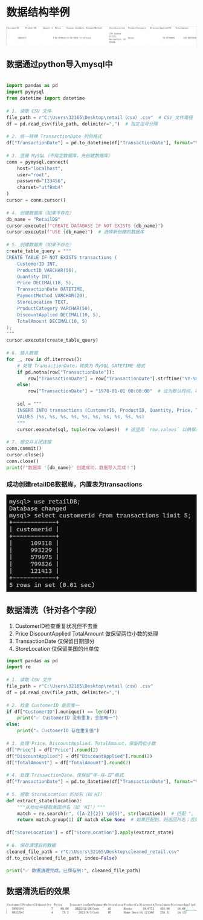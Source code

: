 # 数据结构举例
![数据示例](https://github.com/ilovescho-O-olsomuch/retail-transaction/blob/main/%E6%95%B0%E6%8D%AE%E7%A4%BA%E4%BE%8B.png)


## 数据通过python导入mysql中

``` python

import pandas as pd
import pymysql
from datetime import datetime

# 1. 读取 CSV 文件
file_path = r"C:\Users\32165\Desktop\retail（csv）.csv"  # CSV 文件路径
df = pd.read_csv(file_path, delimiter=",")  # 指定逗号分隔

# 2. 统一转换 TransactionDate 列的格式
df["TransactionDate"] = pd.to_datetime(df["TransactionDate"], format="%m/%d/%Y %H:%M", errors="coerce")

# 3. 连接 MySQL（不指定数据库，先创建数据库）
conn = pymysql.connect(
    host="localhost",
    user="root",
    password="123456",
    charset="utf8mb4"
)
cursor = conn.cursor()

# 4. 创建数据库（如果不存在）
db_name = "RetailDB"
cursor.execute(f"CREATE DATABASE IF NOT EXISTS {db_name}")
cursor.execute(f"USE {db_name}")  # 选择新创建的数据库

# 5. 创建数据表（如果不存在）
create_table_query = """
CREATE TABLE IF NOT EXISTS transactions (
    CustomerID INT,
    ProductID VARCHAR(50),
    Quantity INT,
    Price DECIMAL(10, 5),
    TransactionDate DATETIME,
    PaymentMethod VARCHAR(20),
    StoreLocation TEXT,
    ProductCategory VARCHAR(50),
    DiscountApplied DECIMAL(10, 5),
    TotalAmount DECIMAL(10, 5)
);
"""
cursor.execute(create_table_query)

# 6. 插入数据
for _, row in df.iterrows():
    # 处理 TransactionDate，转换为 MySQL DATETIME 格式
    if pd.notna(row["TransactionDate"]):
        row["TransactionDate"] = row["TransactionDate"].strftime("%Y-%m-%d %H:%M:%S")
    else:
        row["TransactionDate"] = "1970-01-01 00:00:00"  # 设为默认时间，可改成 NULL
    
    sql = """
    INSERT INTO transactions (CustomerID, ProductID, Quantity, Price, TransactionDate, PaymentMethod, StoreLocation, ProductCategory, DiscountApplied, TotalAmount)
    VALUES (%s, %s, %s, %s, %s, %s, %s, %s, %s, %s)
    """
    cursor.execute(sql, tuple(row.values))  # 这里用 `row.values` 以确保格式正确

# 7. 提交并关闭连接
conn.commit()
cursor.close()
conn.close()
print(f"数据库 '{db_name}' 创建成功，数据导入完成！")

```
### 成功创建retailDB数据库，内置表为transactions
![mysql查询customerID检查数据正常存入](https://github.com/ilovescho-O-olsomuch/retail-transaction/blob/main/Mysql%E6%A3%80%E6%9F%A5%E6%95%B0%E6%8D%AE%E5%AD%98%E5%85%A5.png)

## 数据清洗（针对各个字段）
1. CustomerID检查重复状况但不去重
2. Price DiscountApplied TotalAmount 做保留两位小数的处理
3. TransactionDate 仅保留日期部分
4. StoreLocation 仅保留美国的州单位
``` python
import pandas as pd
import re

# 1. 读取 CSV 文件
file_path = r"C:\Users\32165\Desktop\retail（csv）.csv"
df = pd.read_csv(file_path, delimiter=",")

# 2. 检查 CustomerID 是否唯一
if df["CustomerID"].nunique() == len(df):
    print("✅ CustomerID 没有重复，全部唯一")
else:
    print("⚠️ CustomerID 存在重复值")

# 3. 处理 Price、DiscountApplied、TotalAmount，保留两位小数
df["Price"] = df["Price"].round(2)
df["DiscountApplied"] = df["DiscountApplied"].round(2)
df["TotalAmount"] = df["TotalAmount"].round(2)

# 4. 处理 TransactionDate，仅保留“年-月-日”格式
df["TransactionDate"] = pd.to_datetime(df["TransactionDate"], format="%m/%d/%Y %H:%M", errors="coerce").dt.strftime("%Y-%m-%d")

# 5. 提取 StoreLocation 的州名（如 HI）
def extract_state(location):
    """从地址中提取美国州名（如 'HI'）"""
    match = re.search(r", ([A-Z]{2}) \d{5}", str(location))  # 匹配 ", XX 12345" 格式
    return match.group(1) if match else None  # 如果匹配到，则返回州名；否则返回 None

df["StoreLocation"] = df["StoreLocation"].apply(extract_state)

# 6. 保存清理后的数据
cleaned_file_path = r"C:\Users\32165\Desktop\cleaned_retail.csv"
df.to_csv(cleaned_file_path, index=False)

print("✅ 数据清理完成，已保存到:", cleaned_file_path)
```
## 数据清洗后的效果
![清洗后的数据示例](https://github.com/ilovescho-O-olsomuch/retail-transaction/blob/main/python%E6%B8%85%E6%B4%97%E7%BB%93%E6%9E%9C.png)
